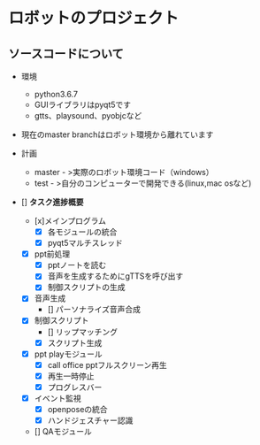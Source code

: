 # ロボットのプロジェクト

## ソースコードについて
- 環境
    -  python3.6.7
    -  GUIライブラリはpyqt5です
    -  gtts、playsound、pyobjcなど
- 現在のmaster branchはロボット環境から離れています
- 計画
    - master - >実際のロボット環境コード（windows）
    - test - >自分のコンピューターで開発できる(linux,mac osなど)

-  [] **タスク進捗概要**

    -  [x]メインプログラム
        -  [x] 各モジュールの統合
        -  [x] pyqt5マルチスレッド
    -  [x] ppt前処理
        -  [x] pptノートを読む
        -  [x] 音声を生成するためにgTTSを呼び出す
        -  [x] 制御スクリプトの生成
    -  [x] 音声生成
        -  [] パーソナライズ音声合成
    -  [x] 制御スクリプト
        -  [] リップマッチング
        -  [x] スクリプト生成
    -  [x] ppt playモジュール
        -  [x] call office pptフルスクリーン再生
        -  [x] 再生一時停止
        -  [x] プログレスバー
    -  [x] イベント監視
        -  [x] openposeの統合
        -  [x] ハンドジェスチャー認識
    -  [] QAモジュール